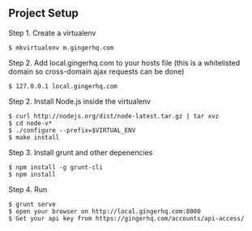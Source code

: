 ## Project Setup

Step 1. Create a virtualenv

    $ mkvirtualenv m.gingerhq.com
    

Step 2. Add local.gingerhq.com to your hosts file (this is a whitelisted domain so cross-domain ajax requests can be done)

    $ 127.0.0.1 local.gingerhq.com


Step 2. Install Node.js inside the virtualenv

    $ curl http://nodejs.org/dist/node-latest.tar.gz | tar xvz
    $ cd node-v*
    $ ./configure --prefix=$VIRTUAL_ENV
    $ make install

Step 3. Install grunt and other depenencies

    $ npm install -g grunt-cli
    $ npm install


Step 4. Run

    $ grunt serve
    $ open your browser on http://local.gingerhq.com:8000
    $ Get your api key from https://gingerhq.com/accounts/api-access/

